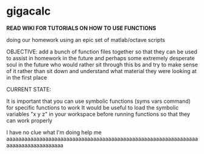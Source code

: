 # gigacalc
**READ WIKI FOR TUTORIALS ON HOW TO USE FUNCTIONS**

doing our homework using an epic set of matlab/octave scripts

OBJECTIVE:
add a bunch of function files together so that they can be used to assist in homework in the future and perhaps some extremely desperate soul in the future
who would rather sit through this bs and try to make sense of it rather than sit down and understand what material they were looking at in the first place



CURRENT STATE:

It is important that you can use symbolic functions (syms vars command) for specific functions to work
It would be useful to load the symbolic variables "x y z" in your workspace before running functions so that they can work properly


I have no clue what I'm doing help me aaaaaaaaaaaaaaaaaaaaaaaaaaaaaaaaaaaaaaaaaaaaaaaaaaaaaaaaaaaaaaaaaaaaaaaaaaaaaaaaaaa
